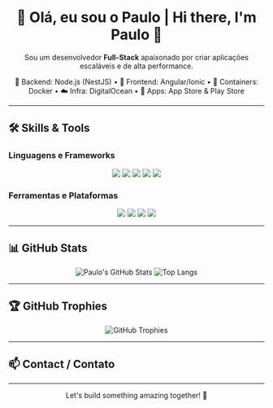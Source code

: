<!-- README.md para o perfil do GitHub -->

<h1 align="center">👋 Olá, eu sou o Paulo | Hi there, I'm Paulo 👋</h1>

<p align="center">
Sou um desenvolvedor <strong>Full-Stack</strong> apaixonado por criar aplicações escaláveis e de alta performance.
</p>

<p align="center">
🚀 Backend: Node.js (NestJS) • 🎨 Frontend: Angular/Ionic • 🐳 Containers: Docker • ☁️ Infra: DigitalOcean • 📱 Apps: App Store & Play Store
</p>

---

## 🛠️ Skills & Tools

### Linguagens e Frameworks

<p align="center">
  <img src="https://img.shields.io/badge/Node.js-339933?style=for-the-badge&logo=nodedotjs&logoColor=white" />
  <img src="https://img.shields.io/badge/NestJS-E0234E?style=for-the-badge&logo=nestjs&logoColor=white" />
  <img src="https://img.shields.io/badge/Angular-DD0031?style=for-the-badge&logo=angular&logoColor=white" />
  <img src="https://img.shields.io/badge/Ionic-3880FF?style=for-the-badge&logo=ionic&logoColor=white" />
  <img src="https://img.shields.io/badge/Delphi-EA1F1F?style=for-the-badge&logo=delphi&logoColor=white" />
</p>

### Ferramentas e Plataformas

<p align="center">
  <img src="https://img.shields.io/badge/Docker-2496ED?style=for-the-badge&logo=docker&logoColor=white" />
  <img src="https://img.shields.io/badge/DigitalOcean-0080FF?style=for-the-badge&logo=digitalocean&logoColor=white" />
  <img src="https://img.shields.io/badge/Git-F05032?style=for-the-badge&logo=git&logoColor=white" />
  <img src="https://img.shields.io/badge/GitHub-181717?style=for-the-badge&logo=github&logoColor=white" />
</p>

---

## 📊 GitHub Stats

<p align="center">
  <img src="https://github-readme-stats.vercel.app/api?username=pgodoi&show_icons=true&theme=radical" alt="Paulo's GitHub Stats" />
  <img src="https://github-readme-stats.vercel.app/api/top-langs/?username=pgodoi&layout=compact&theme=radical" alt="Top Langs" />
</p>

---

## 🏆 GitHub Trophies

<p align="center">
  <img src="https://github-profile-trophy.vercel.app/?username=pgodoi&theme=radical&no-bg=true&no-frame=true" alt="GitHub Trophies" />
</p>

---

## 📫 Contact / Contato
<!--
<p align="center">
  <a href="https://www.linkedin.com/in/SEU_PERFIL" target="_blank"><img src="https://img.shields.io/badge/LinkedIn-0A66C2?style=for-the-badge&logo=linkedin&logoColor=white" /></a>
  <a href="mailto:SEU_EMAIL"><img src="https://img.shields.io/badge/Email-D14836?style=for-the-badge&logo=gmail&logoColor=white" /></a>
  <a href="https://SEU_PORTFOLIO" target="_blank"><img src="https://img.shields.io/badge/Portfolio-121212?style=for-the-badge&logo=web&logoColor=white" /></a>
</p>
-->
---

<p align="center">Let's build something amazing together! 🚀</p>
